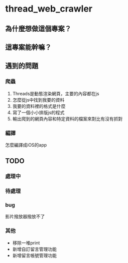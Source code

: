 # thread_web_crawler

## 為什麼想做這個專案？

## 這專案能幹嘛？

## 遇到的問題

### 爬蟲
1. Threads是動態渲染網頁，主要的內容都在js
2. 怎麼從js中找到我要的資料
3. 我要的資料裡的格式是什麼
4. 寫了一個小小排版js的程式
5. 輸出爬到的網頁內容和特定資料的檔案來對比有沒有抓對

### 編譯
怎麼編譯成iOS的app


## TODO
### 處理中

### 待處理

### bug
影片撥放器撥放不了

### 其他
- 移除一堆print
- 新增自訂留言管理功能
- 新增留言帳號管理功能